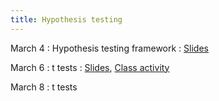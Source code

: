 ```yaml
---
title: Hypothesis testing
---
```


March 4
: Hypothesis testing framework
  : [Slides](https://sta711-s24.github.io/slides/lecture_20.pdf)
  
March 6
: t tests
  : [Slides](https://sta711-s24.github.io/slides/lecture_21.pdf), [Class activity](https://sta711-s24.github.io/class_activities/ca_lecture_21.html)

March 8
: t tests